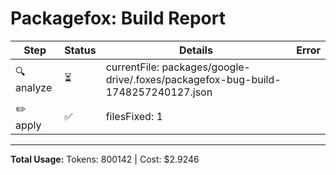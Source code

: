 # Packagefox: Build Report

| Step | Status | Details | Error |
|------|--------|---------|-------|
| 🔍 analyze | ⏳ | currentFile: packages/google-drive/.foxes/packagefox-bug-build-1748257240127.json |  |
| ✏️ apply | ✅ | filesFixed: 1 |  |

---
**Total Usage:** Tokens: 800142 | Cost: $2.9246